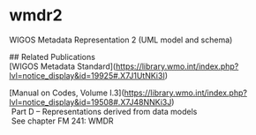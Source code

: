 # wmdr2

WIGOS Metadata Representation 2 (UML model and schema)

\## Related Publications  
\[WIGOS Metadata Standard\](https://library.wmo.int/index.php?lvl=notice_display&id=19925#.X7J1UtNKi3I)

\[Manual on Codes, Volume I.3\](https://library.wmo.int/index.php?lvl=notice_display&id=19508#.X7J48NNKi3J)  
 Part D – Representations derived from data models  
 See chapter FM 241: WMDR
